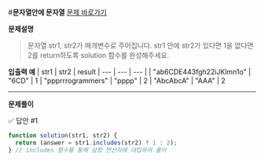 #**문자열안에 문자열**
[문제 바로가기](https://school.programmers.co.kr/learn/courses/30/lessons/120908)

**문제설명**

> 문자열 str1, str2가 매개변수로 주어집니다. str1 안에 str2가 있다면 1을 없다면 2를 return하도록 solution 함수를 완성해주세요.

**입출력 예**
| str1 | str2 | result
| --- | --- | --- |
| "ab6CDE443fgh22iJKlmn1o" | "6CD" | 1
| "ppprrrogrammers" | "pppp" | 2
| "AbcAbcA" | "AAA" | 2

---

**문제풀이**

✅ 답안 #1

```javascript
function solution(str1, str2) {
  return (answer = str1.includes(str2) ? 1 : 2);
} // includes 함수를 통해 삼항 연산자에 대입하여 풀이
```
